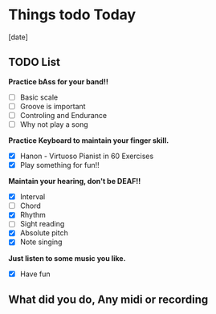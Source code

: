 # Things todo Today

[date]

## TODO List

__Practice bAss for your band!!__

- [ ] Basic scale
- [ ] Groove is important
- [ ] Controling and Endurance
- [ ] Why not play a song  

__Practice Keyboard to maintain your finger skill.__

- [x] Hanon - Virtuoso Pianist in 60 Exercises
- [x] Play something for fun!!  

__Maintain your hearing, don't be DEAF!!__

- [x] Interval
- [ ] Chord
- [x] Rhythm
- [ ] Sight reading
- [x] Absolute pitch
- [x] Note singing  

__Just listen to some music you like.__

- [x] Have fun  

## What did you do, Any midi or recording
